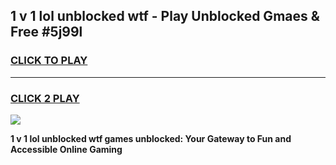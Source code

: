 
## 1 v 1 lol unblocked wtf - Play Unblocked Gmaes & Free #5j99l
<h3>
<a href="https://news.freeplayer.one?title=1_v_1_lol_unblocked_wtf&ref=24F">CLICK TO PLAY</a></h3>
<hr>

<h3>
<a href="https://news.freeplayer.one?title=1_v_1_lol_unblocked_wtf&ref=24F">CLICK 2 PLAY</a>
  
</h3>

<a href="https://news.freeplayer.one?title=1_v_1_lol_unblocked_wtf&ref=24F/"><img src="https://clearcache.store/games.png"></a>


**1 v 1 lol unblocked wtf games unblocked: Your Gateway to Fun and Accessible Online Gaming**
